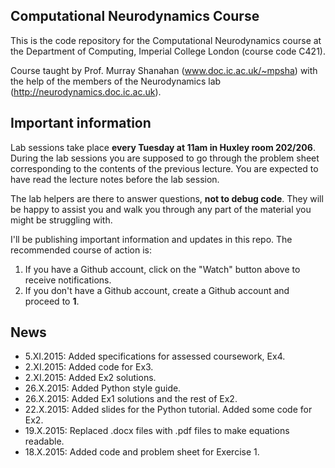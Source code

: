 Computational Neurodynamics Course 
----------------------------------

This is the code repository for the Computational Neurodynamics course at the
Department of Computing, Imperial College London (course code C421).

Course taught by Prof. Murray Shanahan (www.doc.ic.ac.uk/~mpsha) with the help
of the members of the Neurodynamics lab (http://neurodynamics.doc.ic.ac.uk).


## Important information

Lab sessions take place **every Tuesday at 11am in Huxley room 202/206**.
During the lab sessions you are supposed to go through the problem sheet
corresponding to the contents of the previous lecture. You are expected
to have read the lecture notes before the lab session.

The lab helpers are there to answer questions, **not to debug code**.
They will be happy to assist you and walk you through any part of the
material you might be struggling with.

I'll be publishing important information and updates in this repo. The
recommended course of action is:

1. If you have a Github account, click on the "Watch" button above to receive
notifications.
2. If you don't have a Github account, create a Github account and proceed to
**1**.

## News

- 5.XI.2015: Added specifications for assessed coursework, Ex4.
- 2.XI.2015: Added code for Ex3.
- 2.XI.2015: Added Ex2 solutions.
- 26.X.2015: Added Python style guide.
- 26.X.2015: Added Ex1 solutions and the rest of Ex2.
- 22.X.2015: Added slides for the Python tutorial. Added some code for Ex2.
- 19.X.2015: Replaced .docx files with .pdf files to make equations readable.
- 18.X.2015: Added code and problem sheet for Exercise 1.

